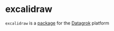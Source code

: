# excalidraw

`excalidraw` is a [package](https://datagrok.ai/help/develop/develop#packages) for the [Datagrok](https://datagrok.ai) platform
